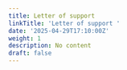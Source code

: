 ```yaml
---
title: Letter of support
linkTitle: 'Letter of support '
date: '2025-04-29T17:10:00Z'
weight: 1
description: No content
draft: false
---
```



